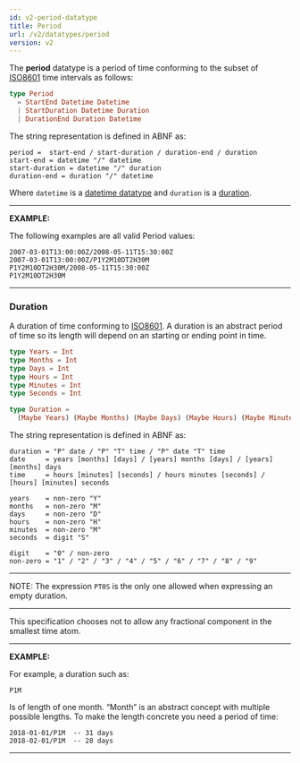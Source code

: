 ```yaml
---
id: v2-period-datatype
title: Period
url: /v2/datatypes/period
version: v2
---
```


The **period** datatype is a period of time conforming to the subset of
[ISO8601](@iso8601) time intervals as follows:

```elm
type Period
  = StartEnd Datetime Datetime
  | StartDuration Datetime Duration
  | DurationEnd Duration Datetime
```

The string representation is defined in ABNF as:

```abnf
period =  start-end / start-duration / duration-end / duration
start-end = datetime "/" datetime
start-duration = datetime "/" duration
duration-end = duration "/" datetime
```

Where `datetime` is a [datetime datatype](/v2/datatypes/datetime) and `duration`
is a [duration](#duration).

***
**EXAMPLE:**

The following examples are all valid Period values:

```
2007-03-01T13:00:00Z/2008-05-11T15:30:00Z
2007-03-01T13:00:00Z/P1Y2M10DT2H30M
P1Y2M10DT2H30M/2008-05-11T15:30:00Z
P1Y2M10DT2H30M
```
***

### Duration

A duration of time conforming to [ISO8601](@iso8601). A duration is an
abstract period of time so its length will depend on an starting or ending
point in time.

```elm
type Years = Int
type Months = Int
type Days = Int
type Hours = Int
type Minutes = Int
type Seconds = Int

type Duration =
  (Maybe Years) (Maybe Months) (Maybe Days) (Maybe Hours) (Maybe Minutes) (Maybe Seconds)
```

The string representation is defined in ABNF as:

```abnf
duration = "P" date / "P" "T" time / "P" date "T" time
date     = years [months] [days] / [years] months [days] / [years] [months] days
time     = hours [minutes] [seconds] / hours minutes [seconds] / [hours] [minutes] seconds

years    = non-zero "Y"
months   = non-zero "M"
days     = non-zero "D"
hours    = non-zero "H"
minutes  = non-zero "M"
seconds  = digit "S"

digit    = "0" / non-zero
non-zero = "1" / "2" / "3" / "4" / "5" / "6" / "7" / "8" / "9"
```

***
NOTE: The expression `PT0S` is the only one allowed when expressing an empty
duration.
***

This specification chooses not to allow any fractional component in the smallest
time atom.

***
**EXAMPLE:**

For example, a duration such as:

```
P1M
```

Is of length of one month. “Month” is an abstract concept with multiple
possible lengths. To make the length concrete you need a period of time:

```
2018-01-01/P1M  -- 31 days
2018-02-01/P1M  -- 28 days
```
***

